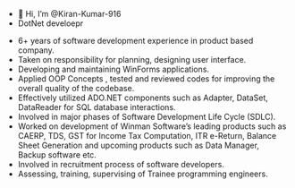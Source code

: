 - 👋 Hi, I’m @Kiran-Kumar-916
- DotNet develoepr
  
* 6+ years of software development experience in product based company.
* Taken on responsibility for planning, designing user interface.
* Developing and maintaining WinForms applications.
* Applied OOP Concepts , tested and reviewed codes for improving the
overall quality of the codebase.
* Effectively utilized ADO.NET components such as Adapter, DataSet,
DataReader for SQL database interactions.
* Involved in major phases of Software Development Life Cycle (SDLC).
* Worked on development of Winman Software’s leading products such
as CAERP, TDS, GST for Income Tax Computation, ITR e-Return, Balance
Sheet Generation and upcoming products such as Data Manager, Backup
software etc.
* Involved in recruitment process of software developers.
* Assessing, training, supervising of Trainee programming engineers.
